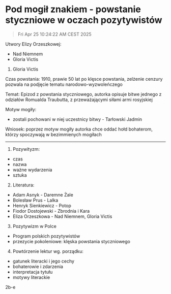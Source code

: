 # Pod mogił znakiem - powstanie styczniowe w oczach pozytywistów

> Fri Apr 25 10:24:22 AM CEST 2025

Utwory Elizy Orzeszkowej:
- Nad Niemnem
- Gloria Victis

1. Gloria Victis

Czas powstania: 1910, prawie 50 lat po klęsce powstania, zelżenie cenzury pozwala na podjęcie tematu narodowo-wyzwoleńczego

Temat: Epizod z powstania styczniowego, autorka opisuje bitwe jednego z odziałów Romualda Traubutta, z przeważającymi siłami armi rosyjskiej

Motyw mogiły:
- zostali pochowani w niej uczestnicy bitwy - Tarłowski Jadmin

Wniosek: poprzez motyw mogiły autorka chce oddać hołd bohaterom, którzy spoczywają w bezimmienych mogiłach

---

1. Pozywityzm:
- czas
- nazwa
- ważne wydarzenia
- sztuka

2. Literatura:
- Adam Asnyk - Daremne Żale
- Bolesław Prus - Lalka
- Henryk Sienkiewicz - Potop
- Fiodor Dostojewski - Zbrodnia i Kara
- Eliza Orzeszkowa - Nad Niemnem, Gloria Victis

3. Pozytywizm w Polce
- Program polskich pozytywistów
- przezycie pokoleniowe: klęska powstania styczniowego

4. Powtórzenie lektur wg. porządku:
- gatunek literacki i jego cechy
- bohaterowie i zdarzenia
- interpretacja tytułu
- motywy literackie

2b-e
